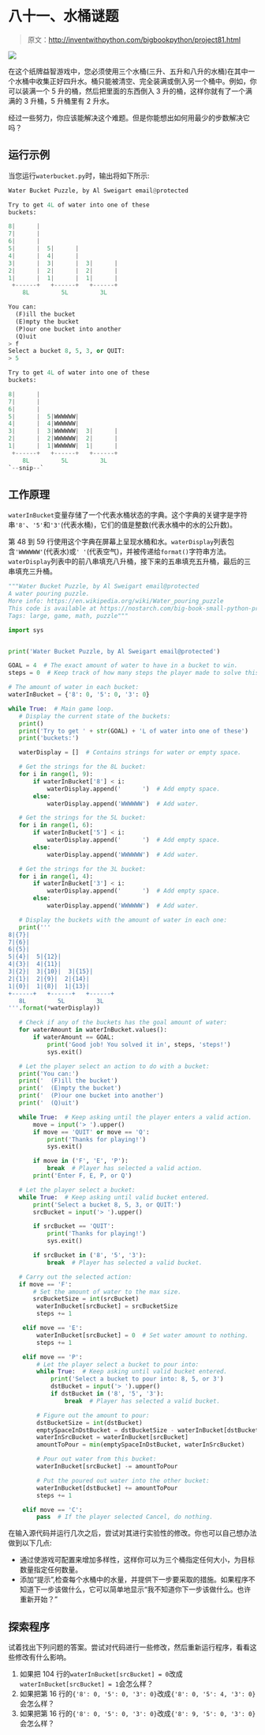 # 八十一、水桶谜题

> 原文：<http://inventwithpython.com/bigbookpython/project81.html>

![](img/9d995d63aaead72cad01120081eb8f75.png)

在这个纸牌益智游戏中，您必须使用三个水桶(三升、五升和八升的水桶)在其中一个水桶中收集正好四升水。桶只能被清空、完全装满或倒入另一个桶中。例如，你可以装满一个 5 升的桶，然后把里面的东西倒入 3 升的桶，这样你就有了一个满满的 3 升桶，5 升桶里有 2 升水。

经过一些努力，你应该能解决这个难题。但是你能想出如何用最少的步数解决它吗？

## 运行示例

当您运行`waterbucket.py`时，输出将如下所示:

```py
Water Bucket Puzzle, by Al Sweigart email@protected

Try to get 4L of water into one of these
buckets:

8|      |
7|      |
6|      |
5|      |  5|      |
4|      |  4|      |
3|      |  3|      |  3|      |
2|      |  2|      |  2|      |
1|      |  1|      |  1|      |
 +------+   +------+   +------+
    8L         5L         3L

You can:
  (F)ill the bucket
  (E)mpty the bucket
  (P)our one bucket into another
  (Q)uit
> f
Select a bucket 8, 5, 3, or QUIT:
> 5

Try to get 4L of water into one of these
buckets:

8|      |
7|      |
6|      |
5|      |  5|WWWWWW|
4|      |  4|WWWWWW|
3|      |  3|WWWWWW|  3|      |
2|      |  2|WWWWWW|  2|      |
1|      |  1|WWWWWW|  1|      |
 +------+   +------+   +------+
    8L         5L         3L
`--snip--`
```

## 工作原理

`waterInBucket`变量存储了一个代表水桶状态的字典。这个字典的关键字是字符串`'8'`、`'5'`和`'3'`(代表水桶)，它们的值是整数(代表水桶中的水的公升数)。

第 48 到 59 行使用这个字典在屏幕上呈现水桶和水。`waterDisplay`列表包含`'WWWWWW'`(代表水)或`' '`(代表空气)，并被传递给`format()`字符串方法。`waterDisplay`列表中的前八串填充八升桶，接下来的五串填充五升桶，最后的三串填充三升桶。

```py
"""Water Bucket Puzzle, by Al Sweigart email@protected
A water pouring puzzle.
More info: https://en.wikipedia.org/wiki/Water_pouring_puzzle
This code is available at https://nostarch.com/big-book-small-python-programming
Tags: large, game, math, puzzle"""

import sys


print('Water Bucket Puzzle, by Al Sweigart email@protected')

GOAL = 4  # The exact amount of water to have in a bucket to win.
steps = 0  # Keep track of how many steps the player made to solve this.

# The amount of water in each bucket:
waterInBucket = {'8': 0, '5': 0, '3': 0}

while True:  # Main game loop.
   # Display the current state of the buckets:
   print()
   print('Try to get ' + str(GOAL) + 'L of water into one of these')
   print('buckets:')

   waterDisplay = []  # Contains strings for water or empty space.

   # Get the strings for the 8L bucket:
   for i in range(1, 9):
       if waterInBucket['8'] < i:
           waterDisplay.append('      ')  # Add empty space.
       else:
           waterDisplay.append('WWWWWW')  # Add water.

   # Get the strings for the 5L bucket:
   for i in range(1, 6):
       if waterInBucket['5'] < i:
           waterDisplay.append('      ')  # Add empty space.
       else:
           waterDisplay.append('WWWWWW')  # Add water.

   # Get the strings for the 3L bucket:
   for i in range(1, 4):
       if waterInBucket['3'] < i:
           waterDisplay.append('      ')  # Add empty space.
       else:
           waterDisplay.append('WWWWWW')  # Add water.

   # Display the buckets with the amount of water in each one:
   print('''
8|{7}|
7|{6}|
6|{5}|
5|{4}|  5|{12}|
4|{3}|  4|{11}|
3|{2}|  3|{10}|  3|{15}|
2|{1}|  2|{9}|  2|{14}|
1|{0}|  1|{8}|  1|{13}|
+------+   +------+   +------+
   8L         5L         3L
'''.format(*waterDisplay))

   # Check if any of the buckets has the goal amount of water:
   for waterAmount in waterInBucket.values():
       if waterAmount == GOAL:
           print('Good job! You solved it in', steps, 'steps!')
           sys.exit()

   # Let the player select an action to do with a bucket:
   print('You can:')
   print('  (F)ill the bucket')
   print('  (E)mpty the bucket')
   print('  (P)our one bucket into another')
   print('  (Q)uit')

   while True:  # Keep asking until the player enters a valid action.
       move = input('> ').upper()
       if move == 'QUIT' or move == 'Q':
           print('Thanks for playing!')
           sys.exit()

       if move in ('F', 'E', 'P'):
           break  # Player has selected a valid action.
       print('Enter F, E, P, or Q')

   # Let the player select a bucket:
   while True:  # Keep asking until valid bucket entered.
       print('Select a bucket 8, 5, 3, or QUIT:')
       srcBucket = input('> ').upper()

       if srcBucket == 'QUIT':
           print('Thanks for playing!')
           sys.exit()

       if srcBucket in ('8', '5', '3'):
           break  # Player has selected a valid bucket.

   # Carry out the selected action:
   if move == 'F':
       # Set the amount of water to the max size.
       srcBucketSize = int(srcBucket)
        waterInBucket[srcBucket] = srcBucketSize
        steps += 1

    elif move == 'E':
        waterInBucket[srcBucket] = 0  # Set water amount to nothing.
        steps += 1

    elif move == 'P':
        # Let the player select a bucket to pour into:
        while True:  # Keep asking until valid bucket entered.
            print('Select a bucket to pour into: 8, 5, or 3')
            dstBucket = input('> ').upper()
            if dstBucket in ('8', '5', '3'):
                break  # Player has selected a valid bucket.

        # Figure out the amount to pour:
        dstBucketSize = int(dstBucket)
        emptySpaceInDstBucket = dstBucketSize - waterInBucket[dstBucket]
        waterInSrcBucket = waterInBucket[srcBucket]
        amountToPour = min(emptySpaceInDstBucket, waterInSrcBucket)

        # Pour out water from this bucket:
        waterInBucket[srcBucket] -= amountToPour

        # Put the poured out water into the other bucket:
        waterInBucket[dstBucket] += amountToPour
        steps += 1

    elif move == 'C':
        pass  # If the player selected Cancel, do nothing. 
```

在输入源代码并运行几次之后，尝试对其进行实验性的修改。你也可以自己想办法做到以下几点:

*   通过使游戏可配置来增加多样性，这样你可以为三个桶指定任何大小，为目标数量指定任何数量。
*   添加“提示”,检查每个水桶中的水量，并提供下一步要采取的措施。如果程序不知道下一步该做什么，它可以简单地显示“我不知道你下一步该做什么。也许重新开始？”

## 探索程序

试着找出下列问题的答案。尝试对代码进行一些修改，然后重新运行程序，看看这些修改有什么影响。

1.  如果把 104 行的`waterInBucket[srcBucket] = 0`改成`waterInBucket[srcBucket] = 1`会怎么样？
2.  如果把第 16 行的`{'8': 0, '5': 0, '3': 0}`改成`{'8': 0, '5': 4, '3': 0}`会怎么样？
3.  如果把第 16 行的`{'8': 0, '5': 0, '3': 0}`改成`{'8': 9, '5': 0, '3': 0}`会怎么样？